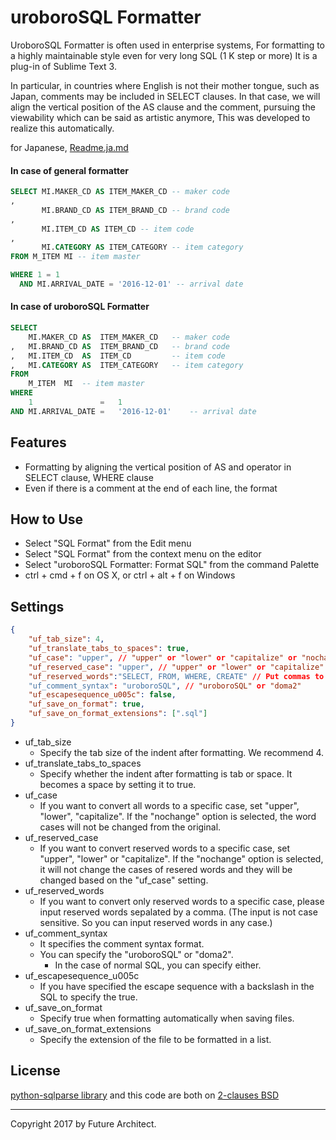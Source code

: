 uroboroSQL Formatter
====================

UroboroSQL Formatter is often used in enterprise systems, For formatting to a highly maintainable style even for very long SQL (1 K step or more) It is a plug-in of Sublime Text 3.

In particular, in countries where English is not their mother tongue, such as Japan, comments may be included in SELECT clauses. In that case, we will align the vertical position of the AS clause and the comment, pursuing the viewability which can be said as artistic anymore, This was developed to realize this automatically.

for Japanese, [Readme.ja.md](Readme.ja.md)

#### In case of general formatter

```sql
SELECT MI.MAKER_CD AS ITEM_MAKER_CD -- maker code
,
       MI.BRAND_CD AS ITEM_BRAND_CD -- brand code
,
       MI.ITEM_CD AS ITEM_CD -- item code
,
       MI.CATEGORY AS ITEM_CATEGORY -- item category
FROM M_ITEM MI -- item master

WHERE 1 = 1
  AND MI.ARRIVAL_DATE = '2016-12-01' -- arrival date
```

#### In case of uroboroSQL Formatter

```sql
SELECT
    MI.MAKER_CD AS  ITEM_MAKER_CD   -- maker code
,   MI.BRAND_CD AS  ITEM_BRAND_CD   -- brand code
,   MI.ITEM_CD  AS  ITEM_CD         -- item code
,   MI.CATEGORY AS  ITEM_CATEGORY   -- item category
FROM
    M_ITEM  MI  -- item master
WHERE
    1               =   1
AND MI.ARRIVAL_DATE =   '2016-12-01'    -- arrival date

```

Features
--------

-	Formatting by aligning the vertical position of AS and operator in SELECT clause, WHERE clause
-	Even if there is a comment at the end of each line, the format

How to Use
----------

-	Select "SQL Format" from the Edit menu
-	Select "SQL Format" from the context menu on the editor
-	Select "uroboroSQL Formatter: Format SQL" from the command Palette
-	ctrl + cmd + f on OS X, or ctrl + alt + f on Windows

Settings
--------

```json
{
    "uf_tab_size": 4,
    "uf_translate_tabs_to_spaces": true,
    "uf_case": "upper", // "upper" or "lower" or "capitalize" or "nochange"
    "uf_reserved_case": "upper", // "upper" or "lower" or "capitalize" or "nochange"
    "uf_reserved_words":"SELECT, FROM, WHERE, CREATE" // Put commas to separate reserved words
    "uf_comment_syntax": "uroboroSQL", // "uroboroSQL" or "doma2"
    "uf_escapesequence_u005c": false,
    "uf_save_on_format": true,
    "uf_save_on_format_extensions": [".sql"]
}
```

-	uf_tab_size
	-	Specify the tab size of the indent after formatting. We recommend 4.
-	uf_translate_tabs_to_spaces
	-	Specify whether the indent after formatting is tab or space. It becomes a space by setting it to true.
-	uf_case
	-	If you want to convert all words to a specific case, set "upper", "lower", "capitalize". If the "nochange" option is selected, the word cases will not be changed from the original.
-	uf_reserved_case
	-	If you want to convert reserved words to a specific case, set "upper", "lower" or "capitalize". If the "nochange" option is selected, it will not change the cases of resered words and they will be changed based on the "uf_case" setting.
-	uf_reserved_words
	-	If you want to convert only reserved words to a specific case, please input reserved words sepalated by a comma. (The input is not case sensitive. So you can input reserved words in any case.)
-	uf_comment_syntax
	-	It specifies the comment syntax format.
	-	You can specify the "uroboroSQL" or "doma2".
		-	In the case of normal SQL, you can specify either.
-	uf_escapesequence_u005c
	-	If you have specified the escape sequence with a backslash in the SQL to specify the true.
-	uf_save_on_format
	-	Specify true when formatting automatically when saving files.
-	uf_save_on_format_extensions
	-	Specify the extension of the file to be formatted in a list.

License
-------

[python-sqlparse library](https://github.com/andialbrecht/sqlparse) and this code are both on [2-clauses BSD](http://www.opensource.org/licenses/bsd-license.php)

---

Copyright 2017 by Future Architect.
